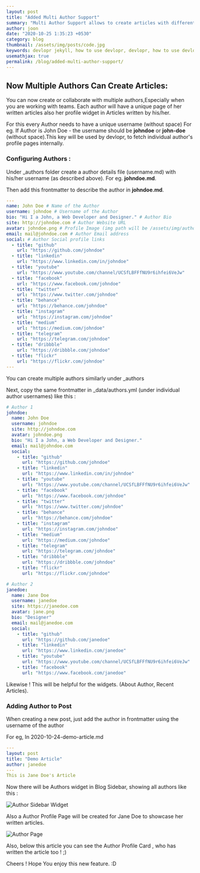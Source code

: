 ```yaml
---
layout: post
title: "Added Multi Author Support"
summary: "Multi Author Support allows to create articles with different Authors"
author: joon
date: "2020-10-25 1:35:23 +0530"
category: blog
thumbnail: /assets/img/posts/code.jpg
keywords: devlopr jekyll, how to use devlopr, devlopr, how to use devlopr-jekyll, devlopr-jekyll tutorial,best jekyll themes, multi author
usemathjax: true
permalink: /blog/added-multi-author-support/
---
```


## Now Multiple Authors Can Create Articles:

You can now create or collaborate with multiple authors,Especially when you are working with teams. Each author will have a unique page of her written articles also her profile widget in Articles written by his/her.

For this every Author needs to have a unique username (without space) For eg. If Author is John Doe - the username should be **johndoe** or **john-doe** (without space).This key will be used by devlopr, to fetch individual author's profile pages internally.

### Configuring Authors :

Under \_authors folder create a author details file (username.md) with his/her username (as described above). For eg. **johndoe.md**.

Then add this frontmatter to describe the author in **johndoe.md**.

```yml
---
name: John Doe # Name of the Author
username: johndoe # Username of the Author
bio: "Hi I a John, a Web Developer and Designer." # Author Bio
site: http://johndoe.com # Author Website URL
avatar: johndoe.png # Profile Image (img path will be /assets/img/authors/johndoe.png)
email: mail@johndoe.com # Author Email address
social: # Author Social profile links
  - title: "github"
    url: "https://github.com/johndoe"
  - title: "linkedin"
    url: "https://www.linkedin.com/in/johndoe"
  - title: "youtube"
    url: "https://www.youtube.com/channel/UCSfLBFFfNU9r6ihfei6VeJw"
  - title: "facebook"
    url: "https://www.facebook.com/johndoe"
  - title: "twitter"
    url: "https://www.twitter.com/johndoe"
  - title: "behance"
    url: "https://behance.com/johndoe"
  - title: "instagram"
    url: "https://instagram.com/johndoe"
  - title: "medium"
    url: "https://medium.com/johndoe"
  - title: "telegram"
    url: "https://telegram.com/johndoe"
  - title: "dribbble"
    url: "https://dribbble.com/johndoe"
  - title: "flickr"
    url: "https://flickr.com/johndoe"
---
```

You can create multiple authors similarly under \_authors

Next, copy the same frontmatter in \_data/authors.yml (under individual author usernames) like this :

```yml
# Author 1
johndoe:
  name: John Doe
  username: johndoe
  site: http://johndoe.com
  avatar: johndoe.png
  bio: "Hi I a John, a Web Developer and Designer."
  email: mail@johndoe.com
  social:
    - title: "github"
      url: "https://github.com/johndoe"
    - title: "linkedin"
      url: "https://www.linkedin.com/in/johndoe"
    - title: "youtube"
      url: "https://www.youtube.com/channel/UCSfLBFFfNU9r6ihfei6VeJw"
    - title: "facebook"
      url: "https://www.facebook.com/johndoe"
    - title: "twitter"
      url: "https://www.twitter.com/johndoe"
    - title: "behance"
      url: "https://behance.com/johndoe"
    - title: "instagram"
      url: "https://instagram.com/johndoe"
    - title: "medium"
      url: "https://medium.com/johndoe"
    - title: "telegram"
      url: "https://telegram.com/johndoe"
    - title: "dribbble"
      url: "https://dribbble.com/johndoe"
    - title: "flickr"
      url: "https://flickr.com/johndoe"

# Author 2
janedoe:
  name: Jane Doe
  username: janedoe
  site: https://janedoe.com
  avatar: jane.png
  bio: "Designer"
  email: mail@janedoe.com
  social:
    - title: "github"
      url: "https://github.com/janedoe"
    - title: "linkedin"
      url: "https://www.linkedin.com/janedoe"
    - title: "youtube"
      url: "https://www.youtube.com/channel/UCSfLBFFfNU9r6ihfei6VeJw"
    - title: "facebook"
      url: "https://www.facebook.com/janedoe"
```

Likewise ! This will be helpful for the widgets. (About Author, Recent Articles).

### Adding Author to Post

When creating a new post, just add the author in frontmatter using the username of the author

For eg, In 2020-10-24-demo-article.md

```yml
---
layout: post
title: "Demo Article"
author: janedoe
---
This is Jane Doe's Article
```

Now there will be Authors widget in Blog Sidebar, showing all authors like this :

![Author Sidebar Widget](https://res.cloudinary.com/sujaykundu/image/upload/c_scale,fl_progressive,w_400/v1603700133/3_tiuar0.png)

Also a Author Profile Page will be created for Jane Doe to showcase her written articles.

![Author Page](https://res.cloudinary.com/sujaykundu/image/upload/c_scale,fl_progressive,w_400/v1603643237/1_ee3yke.png)

Also, below this article you can see the Author Profile Card , who has written the article too ! ;)

Cheers ! Hope You enjoy this new feature. :D
